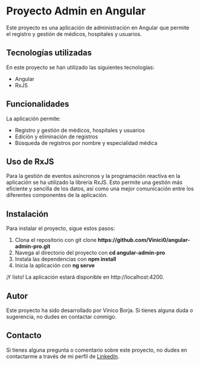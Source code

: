 # Proyecto Admin en Angular

Este proyecto es una aplicación de administración en Angular que permite el registro y gestión de médicos, hospitales y usuarios.

## Tecnologías utilizadas
En este proyecto se han utilizado las siguientes tecnologías:
- Angular
- RxJS

## Funcionalidades
La aplicación permite:
- Registro y gestión de médicos, hospitales y usuarios
- Edición y eliminación de registros
- Búsqueda de registros por nombre y especialidad médica

## Uso de RxJS
Para la gestión de eventos asíncronos y la programación reactiva en la aplicación se ha utilizado la librería RxJS. Esto permite una gestión más eficiente y sencilla de los datos, así como una mejor comunicación entre los diferentes componentes de la aplicación.

## Instalación

Para instalar el proyecto, sigue estos pasos:
<ol>
<li>Clona el repositorio con git clone <b>https://github.com/Vinici0/angular-admin-pro.git</b></li>
<li>Navega al directorio del proyecto con <b>cd angular-admin-pro </b></li>
<li>Instala las dependencias con <b>npm install</b></li>
<li>Inicia la aplicación con <b>ng serve</b></li>
</ol>

¡Y listo! La aplicación estará disponible en http://localhost:4200.

## Autor
Este proyecto ha sido desarrollado por Vinico Borja. Si tienes alguna duda o sugerencia, no dudes en contactar conmigo.

## Contacto

Si tienes alguna pregunta o comentario sobre este proyecto, no dudes en contactarme a través de mi perfil de [LinkedIn](https://www.linkedin.com/in/vinicio-borja/).
